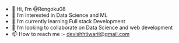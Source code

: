 - 👋 Hi, I’m @Rengoku08
- 👀 I’m interested in Data Science and ML
- 🌱 I’m currently learning Full stack Development
- 💞️ I’m looking to collaborate on Data Science and web development
- 📫 How to reach me :- devishhtiwarii@gmail.com

<!---
Rengoku08/Rengoku08 is a ✨ special ✨ repository because its `README.md` (this file) appears on your GitHub profile.
You can click the Preview link to take a look at your changes.
--->
